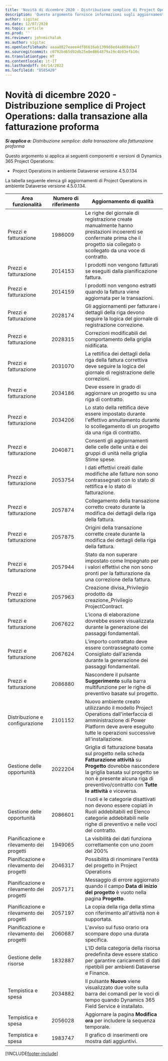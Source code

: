 ```yaml
---
title: 'Novità di dicembre 2020 - Distribuzione semplice di Project Operations: dalla transazione alla fatturazione proforma'
description: 'Questo argomento fornisce informazioni sugli aggiornamenti di qualità disponibili nella versione di dicembre 2020 di Distribuzione semplice di Project Operations: dalla transazione alla fatturazione proforma.'
author: sigitac
ms.date: 12/07/2020
ms.topic: article
ms.prod: ''
ms.reviewer: johnmichalak
ms.author: sigitac
ms.openlocfilehash: aaaa8827eaee4df86616ab1399d8ed4a869aba77
ms.sourcegitcommit: c0792bd65d92db25e0e8864879a19c4b93efb10c
ms.translationtype: HT
ms.contentlocale: it-IT
ms.lasthandoff: 04/14/2022
ms.locfileid: "8585429"
---
```

# <a name="whats-new-december-2020---project-operations-lite-deployment---deal-to-proforma-invoicing"></a>Novità di dicembre 2020 - Distribuzione semplice di Project Operations: dalla transazione alla fatturazione proforma

_**Si applica a:** Distribuzione semplice: dalla transazione alla fatturazione proforma_

Questo argomento si applica ai seguenti componenti e versioni di Dynamics 365 Project Operations:

  - Project Operations in ambiente Dataverse versione 4.5.0.134 

La tabella seguente elenca gli aggiornamenti di Project Operations in ambiente Dataverse versione 4.5.0.134.

| **Area funzionalità** | **Numero di riferimento** | **Aggiornamento di qualità** |
| --- | --- | --- |
| Prezzi e fatturazione | 1986009 | Le righe del giornale di registrazione create manualmente hanno prestazioni incoerenti se confermate prima che il progetto sia collegato o scollegato da una voce di contratto. |
| Prezzi e fatturazione | 2014153 | I prodotti non vengono fatturati se eseguiti dalla pianificazione fattura. |
| Prezzi e fatturazione | 2014159 | I prodotti non vengono estratti quando la fattura viene aggiornata per le transazioni. |
| Prezzi e fatturazione | 2028174 | Gli aggiornamenti per fatturare i dettagli della riga devono seguire la logica del giornale di registrazione correzione. |
| Prezzi e fatturazione | 2028315 | Correzioni modificabili del comportamento della griglia nidificata. |
| Prezzi e fatturazione | 2031070 | La rettifica dei dettagli della riga della fattura correttiva deve seguire la logica del giornale di registrazione delle correzioni. |
| Prezzi e fatturazione | 2034186 | Deve essere in grado di aggiornare un progetto su una riga di contratto. |
| Prezzi e fatturazione | 2034206 | Lo stato della rettifica deve essere impostato durante l'effettivo annullamento durante lo scollegamento di un progetto da una riga di contratto. |
| Prezzi e fatturazione | 2040871 | Consenti gli aggiornamenti delle celle delle unità e dei gruppi di unità nella griglia Stime spese. |
| Prezzi e fatturazione | 2053754 | I dati effettivi creati dalle modifiche alle fatture non sono contrassegnati con lo stato di rettifica e lo stato di fatturazione. |
| Prezzi e fatturazione | 2057874 | Collegamento della transazione corretto creato durante la modifica dei dettagli della riga della fattura. |
| Prezzi e fatturazione | 2057875 | Origini della transazione corrette create durante la modifica dei dettagli della riga della fattura. |
| Prezzi e fatturazione | 2057944 | Stato da non superare impostato come Impegnato per i valori effettivi che non sono pronti per la fatturazione da una correzione della fattura. |
| Prezzi e fatturazione | 2057963 | Creazione divisa\_Privilegio prodotto da creazione\_Privilegio ProjectContract. |
| Prezzi e fatturazione | 2067622 | L'icona di elaborazione dovrebbe essere visualizzata durante la generazione dei passaggi fondamentali. |
| Prezzi e fatturazione | 2067624 | L'importo contrattato deve essere contrassegnato come Consigliato dall'azienda durante la generazione dei passaggi fondamentali. |
| Prezzi e fatturazione | 2086880 | Nascondere il pulsante **Suggerimento** sulla barra multifunzione per le righe di preventivo basate sul progetto. |
| Distribuzione e configurazione | 2101152 | Nuovo ambiente creato utilizzando il modello Project Operations dall'interfaccia di amministrazione di Power Platform deve avere eseguito tutte le operazioni successive all'installazione. |
|   Gestione delle opportunità | 2022204 | Griglia di fatturazione basata sul progetto nella scheda **Fatturazione attività** su **Progetto** dovrebbe nascondere la griglia basata sul progetto se non è presente alcuna riga di preventivo/contratto con **Tutte le attività** e viceversa. |
|   Gestione delle opportunità | 2086601 | I ruoli e le categorie disattivati non devono essere copiati in Ruoli addebitabili ed Elenco categorie addebitabili nelle righe di preventivo e nelle voci del contratto. |
| Pianificazione e rilevamento dei progetti | 1949065 | La visibilità dei dati funziona correttamente con uno zoom del 200% |
| Pianificazione e rilevamento dei progetti | 2046317 | Possibilità di rinominare l'entità del progetto in Project Operations |
| Pianificazione e rilevamento dei progetti | 2057171 | Messaggio di errore aggiornato quando il campo **Data di inizio del progetto** è vuoto nella pagina **Progetto**. |
| Pianificazione e rilevamento dei progetti | 2057197 | La copia della riga della stima con riferimento all'attività non è supportata. |
| Pianificazione e rilevamento dei progetti | 2060687 | L'avviso sul fuso orario ora scompare dopo una durata specifica. |
| Gestione delle risorse | 1832887 | L'ID della categoria della risorsa predefinita deve essere statico per garantire caricamenti di dati ripetibili per ambienti Dataverse e Finance. |
| Tempistica e spesa | 2034882 | Il pulsante **Nuovo** viene visualizzato due volte sulla barra dei comandi per le voci di tempo quando Dynamics 365 Field Service è installato. |
| Tempistica e spesa | 2056028 | Aggiornare la pagina **Modifica ora** per includere la sequenza temporale. |
| Tempistica e spesa | 1983747 | Il grafico di inserimenti ore mostra dati aggiuntivi. |


[!INCLUDE[footer-include](../../includes/footer-banner.md)]